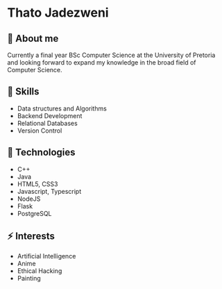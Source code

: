 
# Thato Jadezweni

## :construction_worker: About me

Currently a final year BSc Computer Science at the 
University of Pretoria and looking forward to expand
my knowledge in the broad field of Computer Science.

## :rocket: Skills

- Data structures and Algorithms
- Backend Development
- Relational Databases
- Version Control

## :wrench: Technologies
- C++
- Java
- HTML5, CSS3
- Javascript, Typescript
- NodeJS
- Flask
- PostgreSQL

## :zap: Interests
- Artificial Intelligence
- Anime
- Ethical Hacking
- Painting

  
